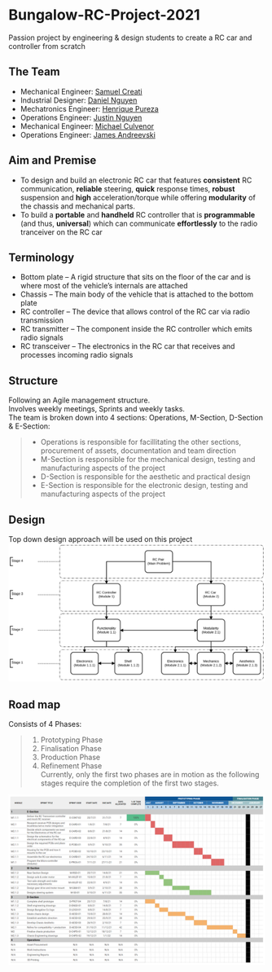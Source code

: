 # Bungalow-RC-Project-2021
Passion project by engineering & design students to create a RC car and controller from scratch 
## The Team
- Mechanical Engineer:    [Samuel Creati](https://github.com/orgs/BungalowCo/people/MarshallBluey3899)
- Industrial Designer:    [Daniel Nguyen](https://github.com/orgs/BungalowCo/people/Danru153)
- Mechatronics Engineer:  [Henrique Pureza](https://github.com/orgs/BungalowCo/people/IkePureza)
- Operations Engineer:    [Justin Nguyen](https://github.com/orgs/BungalowCo/people/LANGA326)
- Mechanical Engineer:    [Michael Culvenor](https://github.com/orgs/BungalowCo/people/michaelculvenor)
- Operations Engineer:    [James Andreevski](https://github.com/orgs/BungalowCo/people/NotStrategic)
## Aim and Premise
- To design and build an electronic RC car that features **consistent** RC communication, **reliable** steering, **quick** response times, **robust** suspension and **high** acceleration/torque while offering **modularity** of the chassis and mechanical parts.
- To build a **portable** and **handheld** RC controller that is **programmable** (and thus, **universal**) which can communicate **effortlessly** to the radio tranceiver on the RC car
## Terminology
- Bottom plate – A rigid structure that sits on the floor of the car and is where most of the vehicle’s internals are attached
- Chassis – The main body of the vehicle that is attached to the bottom plate
- RC controller – The device that allows control of the RC car via radio transmission
- RC transmitter – The component inside the RC controller which emits radio signals
- RC transceiver – The electronics in the RC car that receives and processes incoming radio signals
## Structure  
Following an Agile management structure.  
Involves weekly meetings, Sprints and weekly tasks.  
The team is broken down into 4 sections: Operations, M-Section, D-Section & E-Section:
> - Operations is responsible for facillitating the other sections, procurement of assets, documentation and team direction
> - M-Section is responsible for the mechanical design, testing and manufacturing aspects of the project
> - D-Section is responsible for the aesthetic and practical design
> - E-Section is responsible for the electronic design, testing and manufacturing aspects of the project
 ## Design
Top down design approach will be used on this project
 ![Top down diagram](https://github.com/IkePureza/Bungalow-RC-Project-2021/blob/main/diagram%20(1).svg)
## Road map
Consists of 4 Phases:
> 1. Prototyping Phase
> 2. Finalisation Phase
> 3. Production Phase
> 4. Refinement Phase  
Currently, only the first two phases are in motion as the following stages require the completion of the first two stages.  

![Preliminary Gantt Chart](https://github.com/LANGA326/Bungalow-RC-Project-2021/blob/main/Preliminary%20Gantt%20Chart.png)




